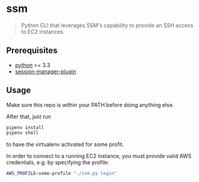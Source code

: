 # ssm

> Python CLI that leverages SSM's capability to provide an SSH access to EC2 instances.

## Prerequisites
* [python](https://www.python.org/) >= 3.3
* [session-manager-plugin](https://docs.aws.amazon.com/systems-manager/latest/userguide/session-manager-working-with-install-plugin.html)

## Usage
Make sure this repo is within your PATH before doing anything else.

After that, just run

```bash
pipenv install
pipenv shell
```

to have the virtualenv activated for some profit.

In order to connect to a running EC2 instance, you must provide valid AWS credentials, e.g. by specifying the profile:

```bash
AWS_PROFILE=some-profile "./ssm.py login" 
```

